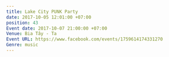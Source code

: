 ```yaml
---
title: Lake City PUNK Party
date: 2017-10-05 12:01:00 +07:00
position: 43
Event date: 2017-10-07 21:00:00 +07:00
Venue: Bia Tây - Ta
Event URL: https://www.facebook.com/events/1759614174331270
Genre: music
---
```


